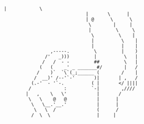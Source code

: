      |            \
                                    |       \      |
                                    | @      \      \
                                     \        |     |
                                     |         \     \
                                      \         \    |
                                      |          \    |
                                      |          |    |
                       ,-----.         \         |    )
                     /'   _)))         |          \   |
                    /   /  - -         ##         \   |
                   (   (    _' _ _______#/        |   /
                  /    )`  `\`(_;______ (        /    |
                 /  __)' /--'`-'       )|       | ,   /
                (.-'  - '`-.          ( |       </ ||||
               /            :         `-|        ,////
              |   ,    \   \'           |       /
               \   \    @   @           |      |
                \   \__.'__.'           |      |
                 \   \  /               (      /
                /  \  \                 |     |
